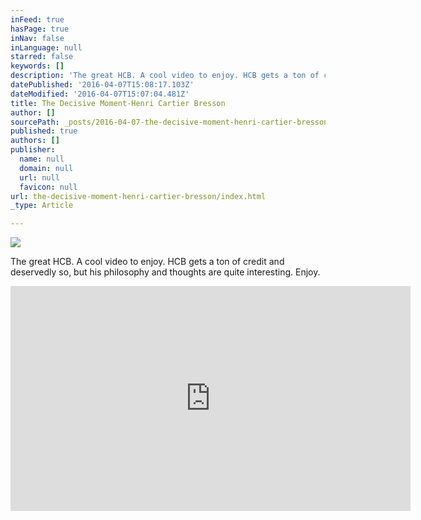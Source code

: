 ```yaml
---
inFeed: true
hasPage: true
inNav: false
inLanguage: null
starred: false
keywords: []
description: 'The great HCB. A cool video to enjoy. HCB gets a ton of credit and deservedly so, but his philosophy and thoughts are quite interesting. Enjoy.'
datePublished: '2016-04-07T15:08:17.103Z'
dateModified: '2016-04-07T15:07:04.481Z'
title: The Decisive Moment-Henri Cartier Bresson
author: []
sourcePath: _posts/2016-04-07-the-decisive-moment-henri-cartier-bresson.md
published: true
authors: []
publisher:
  name: null
  domain: null
  url: null
  favicon: null
url: the-decisive-moment-henri-cartier-bresson/index.html
_type: Article

---
```

![](https://the-grid-user-content.s3-us-west-2.amazonaws.com/f6e24594-9675-4b02-9215-faa864604455.jpg)

The great HCB. A cool video to enjoy. HCB gets a ton of credit and deservedly so, but his philosophy and thoughts are quite interesting. Enjoy.

<iframe width="640" height="360" src="https://www.youtube.com/embed/hyhMqDfmG9o" frameborder="0" allowfullscreen="allowfullscreen" style=""></iframe>
